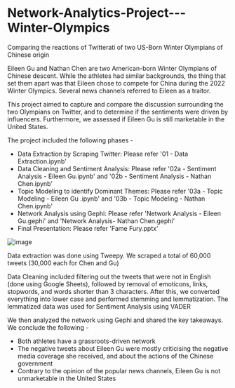 # Network-Analytics-Project---Winter-Olympics
Comparing the reactions of Twitterati of two US-Born Winter Olympians of Chinese origin

Eileen Gu and Nathan Chen are two American-born Winter Olympians of Chinese descent. While the athletes had similar backgrounds, the thing that set them apart was that Eileen chose to compete for China during the 2022 Winter Olympics. Several news channels referred to Eileen as a traitor.

This project aimed to capture and compare the discussion surrounding the two Olympians on Twitter, and to determine if the sentiments were driven by influencers. Furthermore, we assessed if Eileen Gu is still marketable in the United States.

The project included the following phases - 
- Data Extraction by Scraping Twitter: Please refer '01 - Data Extraction.ipynb'
- Data Cleaning and Sentiment Analysis: Please refer '02a - Sentiment Analysis - Eileen Gu.ipynb' and '02b - Sentiment Analysis - Nathan Chen.ipynb'
- Topic Modeling to identify Dominant Themes: Please refer '03a - Topic Modeling - Eileen Gu .ipynb' and '03b - Topic Modeling - Nathan Chen.ipynb'
- Network Analysis using Gephi: Please refer 'Network Analysis - Eileen Gu.gephi' and 'Network Analysis- Nathan Chen.gephi'
- Final Presentation: Please refer 'Fame Fury.pptx'

![image](https://user-images.githubusercontent.com/61624917/159137025-fc2705ef-8d30-4cc5-aa60-2e65f4f0e0ad.png)


Data extraction was done using Tweepy. We scraped a total of 60,000 tweets (30,000 each for Chen and Gu)

Data Cleaning included filtering out the tweets that were not in English (done using Google Sheets), followed by removal of emoticons, links, stopwords, and words shorter than 3 characters. After this, we converted everything into lower case and performed stemming and lemmatization. The lemmatized data was used for Sentiment Analysis using VADER

We then analyzed the network using Gephi and shared the key takeaways. We conclude the following - 
- Both athletes have a grassroots-driven network
- The negative tweets about Eileen Gu were mostly criticising the negative media coverage she received, and about the actions of the Chinese government
- Contrary to the opinion of the popular news channels, Eileen Gu is not unmarketable in the United States
